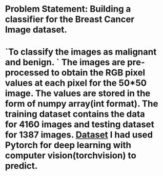 <h1>Problem Statement: Building a classifier for the Breast Cancer Image dataset. <h1/>
`To classify the images as malignant and benign. `
The images are pre-processed to obtain the RGB pixel values at each pixel for the 50*50 image. The values are stored in the form of numpy array(int format). The training dataset contains the data for 4160 images and testing dataset for 1387 images.
<a href="https://drive.google.com/drive/folders/1NblOOdNrirnYtTF1cO9GJtoqfSTgXZPX">Dataset<a/>
I had used Pytorch for deep learning with computer vision(torchvision) to predict.
